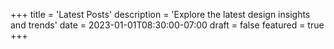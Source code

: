 +++
title = 'Latest Posts'
description = 'Explore the latest design insights and trends'
date = 2023-01-01T08:30:00-07:00
draft = false
featured = true
+++